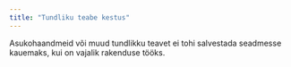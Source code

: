 ```yaml
---
title: "Tundliku teabe kestus"
---
```

Asukohaandmeid või muud tundlikku teavet ei tohi salvestada seadmesse kauemaks,
kui on vajalik rakenduse tööks.
